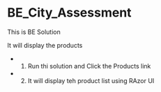 # BE_City_Assessment

This is BE Solution

It will display the products
- 1. Run thi solution and Click the Products link
- 2. It will display teh product list using RAzor UI
